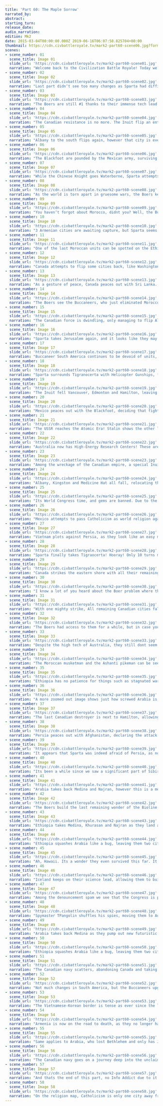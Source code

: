 ```yaml
---
title: 'Part 60: The Maple Sorrow'
narrated_by: 
abstract: 
starting_turn: 
release_date: 
audio_narration: 
edition: Mk2
date: 2015-03-04T00:00:00.000Z 2019-06-16T06:07:58.825704+00:00 
thumbnail: https://cdn.civbattleroyale.tv/mark2-part60-scene06.jpg?format=webp&nearlossless=1
scenes:
- scene_number: 01
  scene_title: Image 01
  slide_url: 'https://cdn.civbattleroyale.tv/mark2-part60-scene01.jpg'
  narration: "Welcome back to the Civilization Battle Royale! Today we have gathered for the weekly ritual of F5-ing (though a bit later than usual), posting riot threads so the moderators can delete them to clean up spam and then reading what has changed in the world of the Battle Royale! Your narrator for today is /u/TA_Knight (Again) and I hope to bring you an enjoyable experience!\nNow, a few words first:\n \nThis part is shorter than the usual, as Tpangolin is having difficulties catching up in recording the Battle Royale. With several crashes and solving the issue with the Boers, TPangolin worked extra hours to bring you this part on time. This narration may be a bit rushed, as I only received the album today, but I hope this will not subtract from your experience. Lets get right into it, shall we?"
- scene_number: 02
  scene_title: Image 02
  slide_url: 'https://cdn.civbattleroyale.tv/mark2-part60-scene02.jpg'
  narration: "Last part didn‘t see too many changes as Sparta had difficulty attacking Armenia, Mexico was struggling to pass though the peacekeeping forces on Blackfoot. However, these who worry this part will see even less chance, don‘t ;)"
- scene_number: 03
  scene_title: Image 03
  slide_url: 'https://cdn.civbattleroyale.tv/mark2-part60-scene03.jpg'
  narration: "The Boers are still #1 thanks to their immense tech lead. The slide mentions concern about losing their advantage sine they are almost at the tech cap, but i believe they will still have a an advantage thanks to all the powerful wonders they have gotten so far.\n \nThe full Power Rankings can be found at https://imgur.com/a/WjSPb/layout/horizontal/"
- scene_number: 04
  scene_title: Image 04
  slide_url: 'https://cdn.civbattleroyale.tv/mark2-part60-scene04.jpg'
  narration: "The Canadian resistance is no more. The Inuit flip an entire row of cities as they crash the pathetic Canadians in their path to victory. Canada‘s only hope is to flip a city enough times with naval units, allowing them to drag the war long enough for the Inuit to peace out. However, judging from the size of the Canadian navy in the sea, they will have to pray hard to make it work."
- scene_number: 05
  scene_title: Image 05
  slide_url: 'https://cdn.civbattleroyale.tv/mark2-part60-scene05.jpg'
  narration: "Albany to the south flips again, however that city is even more of a lost cause than others, since Canada has to move their ships around Buccaneer territory to get to the city. Better let that city go and focus on a city more reachable by sea, like Vancouver."
- scene_number: 06
  scene_title: Image 06
  slide_url: 'https://cdn.civbattleroyale.tv/mark2-part60-scene06.jpg'
  narration: "The Blackfoot are pounded by the Mexican army, surviving only due to their Vietnamese and Australian peacekeepers. What once was a proud, though small, paratrooper carpet, became a pathetic defensive force due to the narrow core and the heavily citadeled cities who could not keep up producing units to make up for the loss. \nAt least they can build Advanced Destroyers now, maybe they can use them to harass the Mexican shore?"
- scene_number: 07
  scene_title: Image 07
  slide_url: 'https://cdn.civbattleroyale.tv/mark2-part60-scene07.jpg'
  narration: "While the Chinese Knight goes Waterborne, Sparta attempts to open a new front with Armenia, taking Tigranocerta to red. Frankly, I‘m surprised that Armenia still exists, as they certainly dont have any units to spare. Sparta doesnt seem to use the full power of their military, leaving their main force in Europe. Time will show whether that was a good decision."
- scene_number: 08
  scene_title: Image 08
  slide_url: 'https://cdn.civbattleroyale.tv/mark2-part60-scene08.jpg'
  narration: "As the world is torn apart in gruesome wars, the Boers keep on wonder hoarding, building the Bionic Tower. This wonder must be built in a coastal city, and gives +2 culture, +1 gold and +1 production to every sea tile in the city working range, as well as a fishing boat. Not too impressive of a wonder but will allow the Boers to churn out units oh slightly more faster.\n \nInformation about the wonder can be found at http://i.imgur.com/GQH1hLT.jpg"
- scene_number: 09
  scene_title: Image 09
  slide_url: 'https://cdn.civbattleroyale.tv/mark2-part60-scene09.jpg'
  narration: "You haven‘t forgot about Morocco, didnt you? Well, the Buccaneers didnt. The Buccaneers take out Tangier with a Mobile SAM, putting an end to the Moroccan legacy, and eliminating them at 31st place.\n \nMorocco was always one of the weaker civilizations on the BR, and never had much to show for themselves. While every civilization around them declared full scale wars and conquered entire empires, Morocco was content with taking defenseless cities, like the Ashanti capital, the Portuguese city of Braga, and the two remaining cities of Carthage. All well and good, but once an actual empire like the Buccaneers rolled around, Morocco crumpled like cardboard."
- scene_number: 10
  scene_title: Image 10
  slide_url: 'https://cdn.civbattleroyale.tv/mark2-part60-scene10.jpg'
  narration: "3 Armenian cities are awaiting capture, but Sparta seems to be waiting for something. Maybe they are afraid of allowing Persia out? Persia, though, has their own problems to deal with, as it seems that a batch of Mongolian troops have taken a lesson from the Boers, and transported into Persian lands, adding on to the Ethiopian peacekeepers, and essentially disallowing Persia to move."
- scene_number: 11
  scene_title: Image 11
  slide_url: 'https://cdn.civbattleroyale.tv/mark2-part60-scene11.jpg'
  narration: "One of the last Moroccan units can be spotted on the Ethiopian-Boer borders, next to Lake Victoria. Unfortunately, Lake Victoria is no Fountain of Youth, and drinking from it will not heal the Moroccan Empire and revive it once more.\n \nFinland to the north is still bombing Arabia, but has little to show for it except some black bars above certain cities."
- scene_number: 12
  scene_title: Image 12
  slide_url: 'https://cdn.civbattleroyale.tv/mark2-part60-scene12.jpg'
  narration: "Canada attempts to flip some cities back, like Washington, Kingston and Halfax, but the Inuit take all the cities back, and add Albany and Fort Rouille on top of it. Canada now has 5 cities left, meaning that the end is near."
- scene_number: 13
  scene_title: Image 13
  slide_url: 'https://cdn.civbattleroyale.tv/mark2-part60-scene13.jpg'
  narration: "As a gesture of peace, Canada peaces out with Sri Lanka. Now that Canada knows what is it like to be the rump state, Canada realizes the suffering of so many states among the Cylinder. Sadly, its too late. Way too late."
- scene_number: 14
  scene_title: Image 14
  slide_url: 'https://cdn.civbattleroyale.tv/mark2-part60-scene14.jpg'
  narration: "The Boers see the Buccaneers, who just eliminated Morocco, and decide to... Actually, they plot against Ethiopia instead. I begin to think the Boers actually like warmongers."
- scene_number: 15
  scene_title: Image 15
  slide_url: 'https://cdn.civbattleroyale.tv/mark2-part60-scene15.jpg'
  narration: "The Canadian force is dwindling, only managing to flip Albany and Vancouver. Meanwhile, the Inuit, not used to only one war at a time, plot against Morocco. Too bad Morocco is already dead."
- scene_number: 16
  scene_title: Image 16
  slide_url: 'https://cdn.civbattleroyale.tv/mark2-part60-scene16.jpg'
  narration: "Sparta takes Jerusalem again, and it looks like they may be able to keep it this time, as Armenia decided to batch all their units around Artashat for some reason.\n \nAlso, it seems that Ethiopia has citadeled Alexandria, likely angry at the fact that Sparta owns land on Africa. The Indonesian scout makes landfall on Africa, anticipating this war and preparing to help Sparta against Ethiopia, like they helped against Sweden. Sparta themselves do not seem to be aware, though."
- scene_number: 17
  scene_title: Image 17
  slide_url: 'https://cdn.civbattleroyale.tv/mark2-part60-scene17.jpg'
  narration: "Buccaneer South America continues to be devoid of units, and it looks even emptier than before. When the Buccaneers finally held a significant land area, i thought that the Buccaneers would start manufacturing land units to cover up their sole weakness at that time. Instead, they doubled down on it. Have the Buccaneers lost their charm?"
- scene_number: 18
  scene_title: Image 18
  slide_url: 'https://cdn.civbattleroyale.tv/mark2-part60-scene18.jpg'
  narration: "Sparta surrounds Tigranocerta with Helicopter Gunships, forgetting, like a few narrators before me, that helicopters cant take cities. Work smarter, not harder, Leonidas!"
- scene_number: 19
  scene_title: Image 19
  slide_url: 'https://cdn.civbattleroyale.tv/mark2-part60-scene19.jpg'
  narration: "The Inuit fell Vancouver, Edmonton and Hamilton, leaving Canada an assortment of cities on the eastern shore. Canada has a few dozen destroyers still, but, unlike when the Inuit took Texas, the Canadian army has to defend a much bigger amount of cities. I dont hold high hopes for them managing to keep a city until peace."
- scene_number: 20
  scene_title: Image 20
  slide_url: 'https://cdn.civbattleroyale.tv/mark2-part60-scene20.jpg'
  narration: "Mexico peaces out with the Blackfoot, deciding that fighting them is a lost cause due to all the peacekeeper forces blocking war efforts. The task of removing the Blackfoot from existence will have to wait for another part."
- scene_number: 21
  scene_title: Image 21
  slide_url: 'https://cdn.civbattleroyale.tv/mark2-part60-scene21.jpg'
  narration: "The USSR reaches the Atomic Era! Stalin shows the other leaders that even a rump state dog can learn new tricks. Although, that trick is pretty much ‘flip a city before we die completely‘ which can really only impress the city states on the cylinder."
- scene_number: 22
  scene_title: Image 22
  slide_url: 'https://cdn.civbattleroyale.tv/mark2-part60-scene22.jpg'
  narration: "Australia now has High-Energy Research Centers! These are basically Academies that were upgraded by the Particle Accelerator wonder, and now give double the science output. This may not seem much, but..\n \nThe Particle Accelerator is a National Wonder.\n \nYes, to build this wonder, Australia had to build a laboratory in every each of their 100+ cities, JUST to build this wonder. No wonder that Australia has managed to ascend the tech leaderboards so fast.\n \nMore information about the wonder can be found at http://i.imgur.com/Ewwtj7U.jpg"
- scene_number: 23
  scene_title: Image 23
  slide_url: 'https://cdn.civbattleroyale.tv/mark2-part60-scene23.jpg'
  narration: "Among the wreckage of the Canadian empire, a special Inuit unit can be spotted.. The Biotrooper.\n \nThe Biotrooper is the endgame of the Infantry units. It has 120 strength, 3 movement, March promotion (which heals 10 per turn), and a whole slew of other bonuses thanks to the Geoengineered promotion. One of these bonuses is ability to cross mountains. Mexico, be afraid. Be very afraid.\n \nMore information about this unit can be found at http://i.imgur.com/BCq5flC.jpg"
- scene_number: 24
  scene_title: Image 24
  slide_url: 'https://cdn.civbattleroyale.tv/mark2-part60-scene24.jpg'
  narration: "Albany, Kingston and Medicine Hat all fall, relocating the capital to Sherbrooke, who is already on zero health and a melee unit is beside the city. By the next turn, Canada will be no longer able to manufacture units, and will have to rely on their remaining navy."
- scene_number: 25
  scene_title: Image 25
  slide_url: 'https://cdn.civbattleroyale.tv/mark2-part60-scene25.jpg'
  narration: "Its World Congress time, and gems are banned. Due to the resource distribution of the map, and the fact that civilizations like to ban all the resources they don‘t own, i expect about all luxuries to be banned by the end of the game. Not that Deity AI will ever care.\n \nPersia peaces out with Sparta, having enough of waiting for Sparta to come. Quite sad, i would‘ve enjoyed this war. Oh well. Sparta at least smartened up enough to stop surrounding Tigranocerta with Helicopter Gunships, and allowing their paratroopers to have a crack at the city.\n \nAlso, Canada retakes Vancouver in the background."
- scene_number: 26
  scene_title: Image 26
  slide_url: 'https://cdn.civbattleroyale.tv/mark2-part60-scene26.jpg'
  narration: "Mexico attempts to pass Catholicism as world religion again, but fails yet again. They will need to convert many more civilizations to Catholicism before they can succeed."
- scene_number: 27
  scene_title: Image 27
  slide_url: 'https://cdn.civbattleroyale.tv/mark2-part60-scene27.jpg'
  narration: "Vietnam plots against Persia, as they look like an easy meat to kill. Good luck getting past all these peacekeeper forces though.\n \nThe Inuit take Sherbrooke and Vancouver, leaving Canada only one city that hasn‘t flipped yet."
- scene_number: 28
  scene_title: Image 28
  slide_url: 'https://cdn.civbattleroyale.tv/mark2-part60-scene28.jpg'
  narration: "Sparta finally takes Tigraocerta! Hooray! Only 10 turns more than necessary. Can they crush Armenia now?"
- scene_number: 29
  scene_title: Image 29
  slide_url: 'https://cdn.civbattleroyale.tv/mark2-part60-scene29.jpg'
  narration: "Canada strikes the eastern shore with all their remaining forces, taking Medicine Hat, Hamilton and Vancouver all at once. They are not going to give up easily. However, they have less than 10 destroyers left, so they will not be able to keep it up for much longer."
- scene_number: 30
  scene_title: Image 30
  slide_url: 'https://cdn.civbattleroyale.tv/mark2-part60-scene30.jpg'
  narration: "I know a lot of you heard about the Boer problem where they weren‘t able to build Future Worlds improvements, due to their worker UU preventing usage of modded improvements. TPangolin has heard your pleas, and replaced all Boer workers with normal workers, allowing them to build Future Worlds improvements once again. Here, we see a Mutacology, a farm replacement that also gives production and culture, and thanks to the Pholus Mutagen, also damages nearby enemy units by 10 HP per turn! Truly a modern beauty."
- scene_number: 31
  scene_title: Image 31
  slide_url: 'https://cdn.civbattleroyale.tv/mark2-part60-scene31.jpg'
  narration: "With one mighty strike, All remaining Canadian cities fall to the Inuit. Canada still has 5 destroyers left, but i think we can count them out already, and declare them eliminated at 30th place.\n \nCanada was one of the more powerful empires, even being #1 for a short while, and had a vast empire composed of many cities. However, they stagnated. Where the superpowers of today conquered entire civilizations to grow in power, Canada was instead involved in failed wars against America and Texas. when they finally cracked America, who at the time was simply too weak to fight back, the Inuit striked. Then, it was too late for Canada, and they were barred from a chance of victory forever.\n \nAs one war ends, another war starts... Ethiopia and the Boers declare war on Arabia! Oh boy.."
- scene_number: 32
  scene_title: Image 32
  slide_url: 'https://cdn.civbattleroyale.tv/mark2-part60-scene32.jpg'
  narration: "The Boers had access to them for a while, but in case you have forgotten, here is the Chimera.\n \nThe Chimera is, for a lack of a better comparison, a scout unit. It has 80 strength, rather weak for the era, but 4 movement, and they don‘t suffer movement penalties crossing hills or rivers. This, along with the usual bioline abilities of rapid healing and geoengineering, makes them an impressive alternative for tanks when blitzing cities. Thanks to the Skynet wonder, they can even take on a Mech Infantry one on one and win.\n \nMore information on this unit can be found at http://i.imgur.com/6GJDx2R.jpg"
- scene_number: 33
  scene_title: Image 33
  slide_url: 'https://cdn.civbattleroyale.tv/mark2-part60-scene33.jpg'
  narration: "Despite the high tech of Australia, they still dont seem to be upgrading their units. They have a massive carpet of Diggers, despite having access to Drone UAVs, Advanced Destroyers, Bazookas and Mech Infantry. Perhaps they have so many units they simply cant afford upgrading them all. In which case, a big war (like against Vietnam) should suffice to recycle their units, replacing them with upgraded versions."
- scene_number: 34
  scene_title: Image 34
  slide_url: 'https://cdn.civbattleroyale.tv/mark2-part60-scene34.jpg'
  narration: "The Moroccan musketman and the Ashanti pikeman can be seen side by side in their respective lakes. Morocco has the strength advantage, and should they declare war, they should be able to conquer the Ashanti lake easily. They will first need to deal with the Boer peacekeeping forces, however.\nAlso of note: Ethiopian Helicopter Gunships on top of the Natural Wonders!"
- scene_number: 35
  scene_title: Image 35
  slide_url: 'https://cdn.civbattleroyale.tv/mark2-part60-scene35.jpg'
  narration: "Ethiopia has no patience for things such as stagnated wars, flipped cities or resistance. Using their forces stationed at Persia, they strike Arabia from both sides, crashing them. Mecca, Najran and Kufah immediately fall, while Medina and Khurasan are surrounded."
- scene_number: 36
  scene_title: Image 36
  slide_url: 'https://cdn.civbattleroyale.tv/mark2-part60-scene36.jpg'
  narration: "A more zoomed out image shows just how screwed Arabia is as they are attacked from all sides. To the North, Sparta apparently got their shit together finally, as they took Hebron, and prepare to attack Gaza."
- scene_number: 37
  scene_title: Image 37
  slide_url: 'https://cdn.civbattleroyale.tv/mark2-part60-scene37.jpg'
  narration: "The last Canadian destroyer is next to Hamilton, allowing Canada to flip a city one last time before becoming a ghost fleet. At least, unlike the Kongo, they can actually escape into sea and not simply be target practice by their former cities."
- scene_number: 38
  scene_title: Image 38
  slide_url: 'https://cdn.civbattleroyale.tv/mark2-part60-scene38.jpg'
  narration: "Persia peaces out with Afghanistan, declaring the attack on Kabul failed, due to Finnish peacekeeping forces. Afghanistan is finally at peace, and can focus on (trying) to rebuild their cities."
- scene_number: 39
  scene_title: Image 39
  slide_url: 'https://cdn.civbattleroyale.tv/mark2-part60-scene39.jpg'
  narration: "It appears that Sparta was indeed afraid of Persia, as now that Persia is out, Sparta finally brings an acceptable amount of troops to the front. Gaza falls to red while Gyumri starts to take damage, and the single Armenian plane just cant keep up with the amount of Spartans hitting the shore."
- scene_number: 40
  scene_title: Image 40
  slide_url: 'https://cdn.civbattleroyale.tv/mark2-part60-scene40.jpg'
  narration: "Its been a while since we saw a significant part of Sibir, and we see that they have carpeted well, especially since they are #2 in actual land tiles. They will need to get more modern land units, though. Paratroopers just dont cut it."
- scene_number: 41
  scene_title: Image 41
  slide_url: 'https://cdn.civbattleroyale.tv/mark2-part60-scene41.jpg'
  narration: "Arabia takes back Medina and Najran, however this is a mere tick for Ethiopia, as they already surround Barsa and Damascus, systematically destroying all Arabian opposition.\nEthiopia squashes Arabia like a bug, leaving them two cities remaining, Bethlehem and Jericho, and Bethlehem is already Bethtoast."
- scene_number: 42
  scene_title: Image 42
  slide_url: 'https://cdn.civbattleroyale.tv/mark2-part60-scene42.jpg'
  narration: "The Boers build the last remaining wonder of the Bioline, the Nephilim Gene Template. This wonder provides +1 production, gold and science per 3 population units in the empire. Its a very significant wonder, and will allow the Boers to lock down the remaining wonders for themselves as well as carpet even faster should they go into another war.\n \nMore information on this wonder can be found at http://i.imgur.com/zShOtvn.jpg"
- scene_number: 43
  scene_title: Image 43
  slide_url: 'https://cdn.civbattleroyale.tv/mark2-part60-scene43.jpg'
  narration: "Ethiopia takes Medina, Khurasan and Najran as they land another batch of paratroopers in north Arabia, and damaging Damascus and Basra. Ethiopia is basically executing Arabia in Mali style."
- scene_number: 44
  scene_title: Image 44
  slide_url: 'https://cdn.civbattleroyale.tv/mark2-part60-scene44.jpg'
  narration: "Ethiopia squashes Arabia like a bug, leaving them two cities remaining, Bethlehem and Jericho, and Bethlehem is already Bethtoast."
- scene_number: 45
  scene_title: Image 45
  slide_url: 'https://cdn.civbattleroyale.tv/mark2-part60-scene45.jpg'
  narration: "Ah, Hawaii. Its a wonder they even survived this far. It seems that Hawaii was embargoed, as they have a lot of cargo ships but they aren‘t using them, effectively denying all gold generation from the city state."
- scene_number: 46
  scene_title: Image 46
  slide_url: 'https://cdn.civbattleroyale.tv/mark2-part60-scene46.jpg'
  narration: "Iceland keeps on their science lead, allowing them to build Robot Infantry! They will need a much larger amount of them to protect their European holdings from Sweden, but its useful should they want to attack the Buccaneers."
- scene_number: 47
  scene_title: Image 47
  slide_url: 'https://cdn.civbattleroyale.tv/mark2-part60-scene47.jpg'
  narration: "Among the denouncement spam we see that the Congress is planning to ban two more luxuries, and that the Inuit are planning against Hawaii while Vietnam is against Champa."
- scene_number: 48
  scene_title: Image 48
  slide_url: 'https://cdn.civbattleroyale.tv/mark2-part60-scene48.jpg'
  narration: "Spymaster TPangolin shuffles his spies, moving them to Australia, Buccaneers and Sweden. What fruits will their labor bring?"
- scene_number: 49
  scene_title: Image 49
  slide_url: 'https://cdn.civbattleroyale.tv/mark2-part60-scene49.jpg'
  narration: "Arabia takes back Medina as they pump out new futuristic units, the Railgun Armor and the Mech Artillery. Why is that civilizations often tech up in military only when they are about to die?\n \nAlso, Sparta takes Gaza! Woo!"
- scene_number: 50
  scene_title: Image 50
  slide_url: 'https://cdn.civbattleroyale.tv/mark2-part60-scene50.jpg'
  narration: "Ethiopia squashes Arabia like a bug, leaving them two cities remaining, Bethlehem and Jericho, and Bethlehem is already Bethtoast."
- scene_number: 51
  scene_title: Image 51
  slide_url: 'https://cdn.civbattleroyale.tv/mark2-part60-scene51.jpg'
  narration: "The Canadian navy scatters, abandoning Canada and taking on a new goal, keeping the legacy of the Canadian empires, of ehs and maple trees. However, the Ice sheet fleet is right on their tails, looking to genocide every single remaining Canadian unit."
- scene_number: 52
  scene_title: Image 52
  slide_url: 'https://cdn.civbattleroyale.tv/mark2-part60-scene52.jpg'
  narration: "Not much changes in South America, but the Buccaneers upgrade their Mech Infantry to Power Armor Infantry. Brazil appears to suffer from the same problem as Finland, since they are also only fielding Paratroopers, however, in this case, its a good thing, as unlike the neighbors of Finland, the Buccaneers and Chile have no land army, allowing Paratroopers to be used for devastating effect."
- scene_number: 53
  scene_title: Image 53
  slide_url: 'https://cdn.civbattleroyale.tv/mark2-part60-scene53.jpg'
  narration: "The Vietnamese-Korean border is tense as ever since the last war between them, but no side dares to strike, not wanting to lose ground. Vietnam has the production, while Korea has the military tech, and a conflict between them will be especially bloody."
- scene_number: 54
  scene_title: Image 54
  slide_url: 'https://cdn.civbattleroyale.tv/mark2-part60-scene54.jpg'
  narration: "Armenia is now on the road to death, as they no longer have a military and Gyumri is on zero health. Unless they manage to peace out somehow, next part they are dead."
- scene_number: 55
  scene_title: Image 55
  slide_url: 'https://cdn.civbattleroyale.tv/mark2-part60-scene55.jpg'
  narration: "Same applies to Arabia, who lost Bethlehem and only has Jericho remaining, and is in red and surrounded by Ethiopian Paratroopers. They are expected to be eliminated next turn, or the turn after that if the Arabian PAI has a chance to flip the city."
- scene_number: 56
  scene_title: Image 56
  slide_url: 'https://cdn.civbattleroyale.tv/mark2-part60-scene56.jpg'
  narration: "The Canadian navy goes on a journey deep into the unclaimed sea, as far away from the Inuit as possible, escorted by Icelandic units. Lets hope they make it unscathed."
- scene_number: 57
  scene_title: Image 57
  slide_url: 'https://cdn.civbattleroyale.tv/mark2-part60-scene57.jpg'
  narration: "And thats the end of this part, no Info Addict due to it crashing yet again. Lets pray for it to be up again soon.\n \nShinto is the newest member to 1000 believers, thanks to the ever growing population of the world. Ethiopia is still hunting the last believers of Islam, taking the number of followers down to 9."
- scene_number: 58
  scene_title: Image 58
  slide_url: 'https://cdn.civbattleroyale.tv/mark2-part60-scene58.jpg'
  narration: "On the religion map, Catholicism is only one city away from claiming the entire Americas. Buddhism is still making its way to the islands, now having multiple islands on Polynesia\n \nThats it for today, folks! Thanks for watching and apology in advance for the rushed narration, this is /u/TA_Knight wishing you all a peacekeeped night!"
---
```

